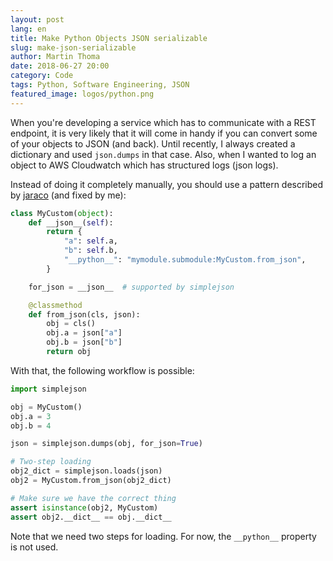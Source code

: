 ```yaml
---
layout: post
lang: en
title: Make Python Objects JSON serializable
slug: make-json-serializable
author: Martin Thoma
date: 2018-06-27 20:00
category: Code
tags: Python, Software Engineering, JSON
featured_image: logos/python.png
---
```

When you're developing a service which has to communicate with a REST endpoint,
it is very likely that it will come in handy if you can convert some of your
objects to JSON (and back). Until recently, I always created a dictionary and
used `json.dumps` in that case. Also, when I wanted to log an object to
AWS Cloudwatch which has structured logs (json logs).


Instead of doing it completely manually, you should use a pattern described
by [jaraco](https://github.com/simplejson/simplejson/issues/52#issuecomment-23667961)
(and fixed by me):


```python
class MyCustom(object):
    def __json__(self):
        return {
            "a": self.a,
            "b": self.b,
            "__python__": "mymodule.submodule:MyCustom.from_json",
        }

    for_json = __json__  # supported by simplejson

    @classmethod
    def from_json(cls, json):
        obj = cls()
        obj.a = json["a"]
        obj.b = json["b"]
        return obj
```

With that, the following workflow is possible:

```python
import simplejson

obj = MyCustom()
obj.a = 3
obj.b = 4

json = simplejson.dumps(obj, for_json=True)

# Two-step loading
obj2_dict = simplejson.loads(json)
obj2 = MyCustom.from_json(obj2_dict)

# Make sure we have the correct thing
assert isinstance(obj2, MyCustom)
assert obj2.__dict__ == obj.__dict__
```

Note that we need two steps for loading. For now, the `__python__` property
is not used.
